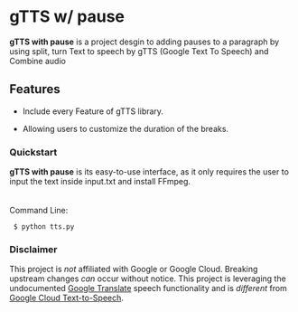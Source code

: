 # gTTS w/ pause 

**gTTS with pause** is a project desgin to adding pauses to a paragraph by using split, turn Text to speech by gTTS (Google Text To Speech) and Combine audio

## Features

- Include every Feature of gTTS library.

- Allowing users to customize the duration of the breaks.



### Quickstart
**gTTS with pause** is its easy-to-use interface, as it only requires the user to input the text inside input.txt and install FFmpeg.
<br></br>
    [![<LABEL>](https://img.shields.io/static/v1?label=FFmpeg&message=Download&color=<COLOR>)](<https://ffmpeg.org/>)
<br></br>
Command Line:
```
 $ python tts.py
```

### Disclaimer

This project is *not* affiliated with Google or Google Cloud. Breaking upstream changes *can* occur without notice. This project is leveraging the undocumented [Google Translate](https://translate.google.com) speech functionality and is *different* from [Google Cloud Text-to-Speech](https://cloud.google.com/text-to-speech/).

